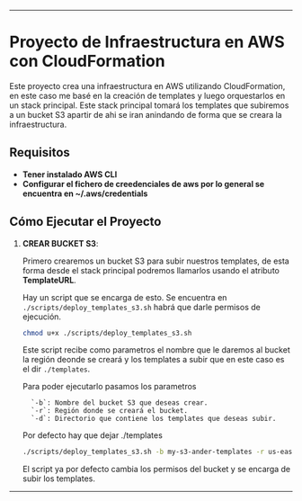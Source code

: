 ---

# Proyecto de Infraestructura en AWS con CloudFormation

Este proyecto crea una infraestructura en AWS utilizando CloudFormation, en este caso me basé en la creación de templates y luego orquestarlos en un stack principal. Este stack principal tomará los templates que subiremos a un bucket S3 apartir de ahi se iran anindando de forma que se creara la infraestructura.

## Requisitos

- **Tener instalado AWS CLI**
- **Configurar el fichero de creedenciales de aws por lo general se encuentra en ~/.aws/credentials**

## Cómo Ejecutar el Proyecto

1. **CREAR BUCKET S3**:
    
    Primero crearemos un bucket S3 para subir nuestros templates, de esta forma desde el stack            principal podremos llamarlos usando el atributo **TemplateURL**.
    
    Hay un script que se encarga de esto. Se encuentra en ```./scripts/deploy_templates_s3.sh```         habrá que darle permisos de ejecución.
    
    ```sh
    chmod u+x ./scripts/deploy_templates_s3.sh
    ```

    Este script recibe como parametros el nombre que le daremos al bucket la región deonde se creará y     los templates a subir que en este caso es el dir ```./templates```.

    Para poder ejecutarlo pasamos los parametros 
    
         `-b`: Nombre del bucket S3 que deseas crear.
         `-r`: Región donde se creará el bucket.
         `-d`: Directorio que contiene los templates que deseas subir.
    
    Por defecto hay que dejar ./templates
    ```sh
    ./scripts/deploy_templates_s3.sh -b my-s3-ander-templates -r us-east-1 -d ./templates
    ```
    
    El script ya por defecto cambia los permisos del bucket y se encarga de subir los templates. 


---